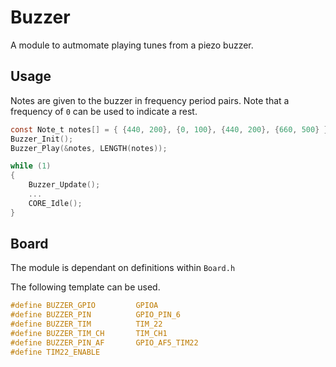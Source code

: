 # Buzzer
A module to autmomate playing tunes from a piezo buzzer.

## Usage

Notes are given to the buzzer in frequency period pairs.
Note that a frequency of `0` can be used to indicate a rest.

```C
const Note_t notes[] = { {440, 200}, {0, 100}, {440, 200}, {660, 500} };
Buzzer_Init();
Buzzer_Play(&notes, LENGTH(notes));

while (1)
{
    Buzzer_Update();
    ...
    CORE_Idle();
}
```

## Board

The module is dependant on  definitions within `Board.h`

The following template can be used.

```C
#define BUZZER_GPIO			GPIOA
#define BUZZER_PIN			GPIO_PIN_6
#define BUZZER_TIM			TIM_22
#define BUZZER_TIM_CH		TIM_CH1
#define BUZZER_PIN_AF		GPIO_AF5_TIM22
#define TIM22_ENABLE
```
